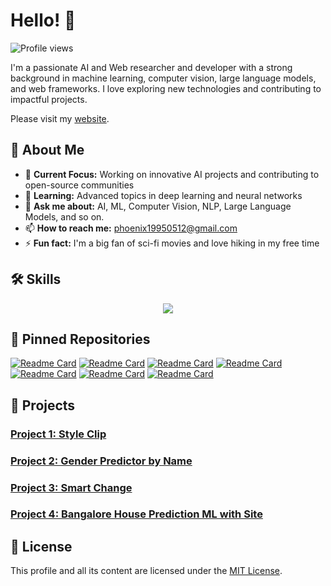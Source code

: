 # Hello! 👋

![Profile views](https://komarev.com/ghpvc/?username=phoenix19950512&style=flat-square)

I'm a passionate AI and Web researcher and developer with a strong background in machine learning, computer vision, large language models, and web frameworks. I love exploring new technologies and contributing to impactful projects.

Please visit my [website](https://phoenix19950512.github.io).

## 🚀 About Me

- 🔭 **Current Focus:** Working on innovative AI projects and contributing to open-source communities
- 🌱 **Learning:** Advanced topics in deep learning and neural networks
- 💬 **Ask me about:** AI, ML, Computer Vision, NLP, Large Language Models, and so on.
- 📫 **How to reach me:** [phoenix19950512@gmail.com](mailto:phoenix19950512@gmail.com)
- ⚡ **Fun fact:** I'm a big fan of sci-fi movies and love hiking in my free time

## 🛠️ Skills
<p align="center">
  <img src="https://skillicons.dev/icons?i=py,ai,tensorflow,pytorch,opencv,sklearn,nextjs,react,angular,svelte,vue,ts,django,fastapi,flask,express,nestjs,laravel,mysql,mongodb,prisma,postgres,tailwind,selenium,bots,js,php,css,html,c,cs,cpp,dotnet,github" />
</p>

## 📌 Pinned Repositories

[![Readme Card](https://github-readme-stats.vercel.app/api/pin/?username=phoenix19950512&repo=Artificial-Intelligence-Projects)](https://github.com/phoenix19950512/Artificial-Intelligence-Projects)
[![Readme Card](https://github-readme-stats.vercel.app/api/pin/?username=phoenix19950512&repo=Integrating-a-Machine-Learning-Model-into-a-Web-app)](https://github.com/phoenix19950512/Integrating-a-Machine-Learning-Model-into-a-Web-app)
[![Readme Card](https://github-readme-stats.vercel.app/api/pin/?username=phoenix19950512&repo=openui)](https://github.com/phoenix19950512/openui)
[![Readme Card](https://github-readme-stats.vercel.app/api/pin/?username=phoenix19950512&repo=mindful-predictions)](https://github.com/phoenix19950512/mindful-predictions)
[![Readme Card](https://github-readme-stats.vercel.app/api/pin/?username=phoenix19950512&repo=placement_prediction)](https://github.com/phoenix19950512/placement_prediction)
[![Readme Card](https://github-readme-stats.vercel.app/api/pin/?username=phoenix19950512&repo=Terzo.ai)](https://github.com/phoenix19950512/Terzo.ai)
[![Readme Card](https://github-readme-stats.vercel.app/api/pin/?username=phoenix19950512&repo=imaginary-ai)](https://github.com/phoenix19950512/imaginary-ai)

## 🔧 Projects

### [Project 1: Style Clip](https://github.com/phoenix19950512/StyleCLIP)

### [Project 2: Gender Predictor by Name](https://github.com/phoenix19950512/Gender_Predictor)

### [Project 3: Smart Change](https://github.com/phoenix19950512/SmartChange)

### [Project 4: Bangalore House Prediction ML with Site](https://github.com/phoenix19950512/bangalore-house-prediction-ml-with-site)

## 📜 License

This profile and all its content are licensed under the [MIT License](LICENSE).
